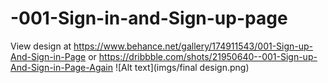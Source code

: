 # -001-Sign-in-and-Sign-up-page
View design at
https://www.behance.net/gallery/174911543/001-Sign-up-And-Sign-in-Page
or
https://dribbble.com/shots/21950640--001-Sign-up-And-Sign-in-Page-Again
![Alt text](imgs/final design.png)
